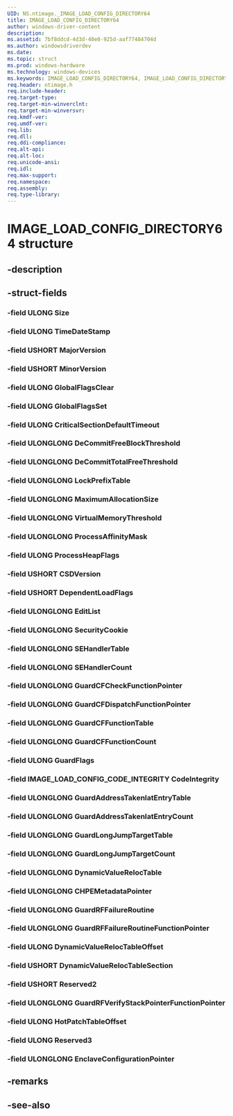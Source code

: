 ```yaml
---
UID: NS.ntimage._IMAGE_LOAD_CONFIG_DIRECTORY64
title: IMAGE_LOAD_CONFIG_DIRECTORY64
author: windows-driver-content
description: 
ms.assetid: 7bf8ddcd-4d3d-40e0-925d-aaf77484704d
ms.author: windowsdriverdev
ms.date: 
ms.topic: struct
ms.prod: windows-hardware
ms.technology: windows-devices
ms.keywords: IMAGE_LOAD_CONFIG_DIRECTORY64, IMAGE_LOAD_CONFIG_DIRECTORY64, *PIMAGE_LOAD_CONFIG_DIRECTORY64
req.header: ntimage.h
req.include-header:
req.target-type:
req.target-min-winverclnt:
req.target-min-winversvr:
req.kmdf-ver:
req.umdf-ver:
req.lib:
req.dll:
req.ddi-compliance:
req.alt-api:
req.alt-loc:
req.unicode-ansi:
req.idl:
req.max-support:
req.namespace:
req.assembly:
req.type-library:
---
```


# IMAGE_LOAD_CONFIG_DIRECTORY64 structure

## -description



## -struct-fields

### -field ULONG Size			
 	
### -field ULONG TimeDateStamp			
 	
### -field USHORT MajorVersion			
 	
### -field USHORT MinorVersion			
 	
### -field ULONG GlobalFlagsClear			
 	
### -field ULONG GlobalFlagsSet			
 	
### -field ULONG CriticalSectionDefaultTimeout			
 	
### -field ULONGLONG DeCommitFreeBlockThreshold			
 	
### -field ULONGLONG DeCommitTotalFreeThreshold			
 	
### -field ULONGLONG LockPrefixTable			
 	
### -field ULONGLONG MaximumAllocationSize			
 	
### -field ULONGLONG VirtualMemoryThreshold			
 	
### -field ULONGLONG ProcessAffinityMask			
 	
### -field ULONG ProcessHeapFlags			
 	
### -field USHORT CSDVersion			
 	
### -field USHORT DependentLoadFlags			
 	
### -field ULONGLONG EditList			
 	
### -field ULONGLONG SecurityCookie			
 	
### -field ULONGLONG SEHandlerTable			
 	
### -field ULONGLONG SEHandlerCount			
 	
### -field ULONGLONG GuardCFCheckFunctionPointer			
 	
### -field ULONGLONG GuardCFDispatchFunctionPointer			
 	
### -field ULONGLONG GuardCFFunctionTable			
 	
### -field ULONGLONG GuardCFFunctionCount			
 	
### -field ULONG GuardFlags			
 	
### -field IMAGE_LOAD_CONFIG_CODE_INTEGRITY CodeIntegrity			
 	
### -field ULONGLONG GuardAddressTakenIatEntryTable			
 	
### -field ULONGLONG GuardAddressTakenIatEntryCount			
 	
### -field ULONGLONG GuardLongJumpTargetTable			
 	
### -field ULONGLONG GuardLongJumpTargetCount			
 	
### -field ULONGLONG DynamicValueRelocTable			
 	
### -field ULONGLONG CHPEMetadataPointer			
 	
### -field ULONGLONG GuardRFFailureRoutine			
 	
### -field ULONGLONG GuardRFFailureRoutineFunctionPointer			
 	
### -field ULONG DynamicValueRelocTableOffset			
 	
### -field USHORT DynamicValueRelocTableSection			
 	
### -field USHORT Reserved2			
 	
### -field ULONGLONG GuardRFVerifyStackPointerFunctionPointer			
 	
### -field ULONG HotPatchTableOffset			
 	
### -field ULONG Reserved3			
 	
### -field ULONGLONG EnclaveConfigurationPointer			
 	
## -remarks

## -see-also